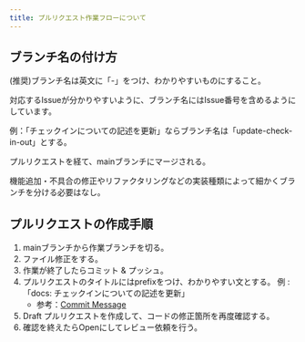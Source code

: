 ```yaml
---
title: プルリクエスト作業フローについて
---
```



## ブランチ名の付け方

(推奨)ブランチ名は英文に「-」をつけ、わかりやすいものにすること。

対応するIssueが分かりやすいように、ブランチ名にはIssue番号を含めるようにしています。

例：「チェックインについての記述を更新」ならブランチ名は「update-check-in-out」とする。

プルリクエストを経て、mainブランチにマージされる。

機能追加・不具合の修正やリファクタリングなどの実装種類によって細かくブランチを分ける必要はなし。

## プルリクエストの作成手順

1. mainブランチから作業ブランチを切る。
1. ファイル修正をする。
1. 作業が終了したらコミット & プッシュ。
1. プルリクエストのタイトルにはprefixをつけ、わかりやすい文とする。 例 : 「docs: チェックインについての記述を更新」
   - 参考：[Commit Message](/engineering/git)
1. Draft プルリクエストを作成して、コードの修正箇所を再度確認する。
1. 確認を終えたらOpenにしてレビュー依頼を行う。

